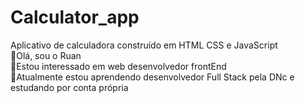 # Calculator_app
Aplicativo de calculadora construído em HTML CSS e JavaScript
<br>
👋Olá, sou o Ruan <br>
👀Estou interessado em web desenvolvedor frontEnd <br>
🌱Atualmente estou aprendendo desenvolvedor Full Stack pela DNc e estudando por conta própria 

